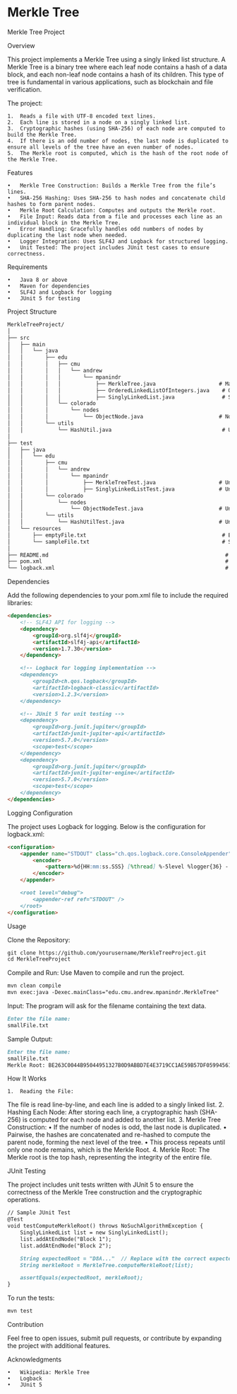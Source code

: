 # Merkle Tree
Merkle Tree Project

Overview

This project implements a Merkle Tree using a singly linked list structure. A Merkle Tree is a binary tree where each leaf node contains a hash of a data block, and each non-leaf node contains a hash of its children. This type of tree is fundamental in various applications, such as blockchain and file verification.

The project:

	1.	Reads a file with UTF-8 encoded text lines.
	2.	Each line is stored in a node on a singly linked list.
	3.	Cryptographic hashes (using SHA-256) of each node are computed to build the Merkle Tree.
	4.	If there is an odd number of nodes, the last node is duplicated to ensure all levels of the tree have an even number of nodes.
	5.	The Merkle root is computed, which is the hash of the root node of the Merkle Tree.

Features

	•	Merkle Tree Construction: Builds a Merkle Tree from the file’s lines.
	•	SHA-256 Hashing: Uses SHA-256 to hash nodes and concatenate child hashes to form parent nodes.
	•	Merkle Root Calculation: Computes and outputs the Merkle root.
	•	File Input: Reads data from a file and processes each line as an individual block in the Merkle Tree.
	•	Error Handling: Gracefully handles odd numbers of nodes by duplicating the last node when needed.
	•	Logger Integration: Uses SLF4J and Logback for structured logging.
	•	Unit Tested: The project includes JUnit test cases to ensure correctness.

Requirements

	•	Java 8 or above
	•	Maven for dependencies
	•	SLF4J and Logback for logging
	•	JUnit 5 for testing

Project Structure

```markdown
MerkleTreeProject/
│
├── src
│   ├── main
│   │   └── java
│   │       ├── edu
│   │       │   ├── cmu
│   │       │   │   └── andrew
│   │       │   │       └── mpanindr
│   │       │   │           ├── MerkleTree.java                    # Main Merkle Tree implementation
│   │       │   │           ├── OrderedLinkedListOfIntegers.java    # Ordered Linked List of Integers
│   │       │   │           ├── SinglyLinkedList.java               # Singly Linked List class
│   │       │   └── colorado
│   │       │       └── nodes
│   │       │           └── ObjectNode.java                        # Node structure for Linked List
│   │       └── utils
│   │           └── HashUtil.java                                   # Utility for hashing
│
├── test
│   ├── java
│   │   └── edu
│   │       ├── cmu
│   │       │   └── andrew
│   │       │       └── mpanindr
│   │       │           ├── MerkleTreeTest.java                    # Unit tests for Merkle Tree implementation
│   │       │           ├── SinglyLinkedListTest.java              # Unit tests for SinglyLinkedList class
│   │       └── colorado
│   │           └── nodes
│   │               └── ObjectNodeTest.java                        # Unit tests for ObjectNode class
│   │       └── utils
│   │           └── HashUtilTest.java                              # Unit tests for HashUtil class
│   └── resources
│       ├── emptyFile.txt                                           # Empty file used in tests
│       └── sampleFile.txt                                          # Sample file used in tests
│
├── README.md                                                        # Project documentation
├── pom.xml                                                          # Maven build file with dependencies
└── logback.xml                                                      # Logback configuration for logging
```

Dependencies

Add the following dependencies to your pom.xml file to include the required libraries:

```markdown
<dependencies>
    <!-- SLF4J API for logging -->
    <dependency>
        <groupId>org.slf4j</groupId>
        <artifactId>slf4j-api</artifactId>
        <version>1.7.30</version>
    </dependency>

    <!-- Logback for logging implementation -->
    <dependency>
        <groupId>ch.qos.logback</groupId>
        <artifactId>logback-classic</artifactId>
        <version>1.2.3</version>
    </dependency>

    <!-- JUnit 5 for unit testing -->
    <dependency>
        <groupId>org.junit.jupiter</groupId>
        <artifactId>junit-jupiter-api</artifactId>
        <version>5.7.0</version>
        <scope>test</scope>
    </dependency>
    <dependency>
        <groupId>org.junit.jupiter</groupId>
        <artifactId>junit-jupiter-engine</artifactId>
        <version>5.7.0</version>
        <scope>test</scope>
    </dependency>
</dependencies>
```

Logging Configuration

The project uses Logback for logging. Below is the configuration for logback.xml:

```markdown
<configuration>
    <appender name="STDOUT" class="ch.qos.logback.core.ConsoleAppender">
        <encoder>
            <pattern>%d{HH:mm:ss.SSS} [%thread] %-5level %logger{36} - %msg%n</pattern>
        </encoder>
    </appender>

    <root level="debug">
        <appender-ref ref="STDOUT" />
    </root>
</configuration>
```

Usage

Clone the Repository:
```markdown
git clone https://github.com/yourusername/MerkleTreeProject.git
cd MerkleTreeProject
```

Compile and Run:
Use Maven to compile and run the project.
```markdown
mvn clean compile
mvn exec:java -Dexec.mainClass="edu.cmu.andrew.mpanindr.MerkleTree"
```

Input:
The program will ask for the filename containing the text data.
```markdown
Enter the file name:
smallFile.txt
```

Sample Output:
```markdown
Enter the file name:
smallFile.txt
Merkle Root: BE263C0044B95044951327B0D9ABBD7E4E3719CC1AE59B57DF059945616219C1
```

How It Works

	1.	Reading the File:
The file is read line-by-line, and each line is added to a singly linked list.
2.	Hashing Each Node:
After storing each line, a cryptographic hash (SHA-256) is computed for each node and added to another list.
3.	Merkle Tree Construction:
•	If the number of nodes is odd, the last node is duplicated.
•	Pairwise, the hashes are concatenated and re-hashed to compute the parent node, forming the next level of the tree.
•	This process repeats until only one node remains, which is the Merkle Root.
4.	Merkle Root:
The Merkle root is the top hash, representing the integrity of the entire file.

JUnit Testing

The project includes unit tests written with JUnit 5 to ensure the correctness of the Merkle Tree construction and the cryptographic operations.
```markdown
// Sample JUnit Test
@Test
void testComputeMerkleRoot() throws NoSuchAlgorithmException {
    SinglyLinkedList list = new SinglyLinkedList();
    list.addAtEndNode("Block 1");
    list.addAtEndNode("Block 2");

    String expectedRoot = "D8A..."  // Replace with the correct expected value
    String merkleRoot = MerkleTree.computeMerkleRoot(list);

    assertEquals(expectedRoot, merkleRoot);
}
```

To run the tests:
```markdown
mvn test
```

Contribution

Feel free to open issues, submit pull requests, or contribute by expanding the project with additional features.

Acknowledgments

	•	Wikipedia: Merkle Tree
	•	Logback
	•	JUnit 5